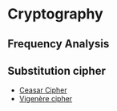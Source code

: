 # Cryptography

## Frequency Analysis

## Substitution cipher

* [Ceasar Cipher](caesarCipher.py)
* [Vigenère cipher](vigenereCipher.py)

